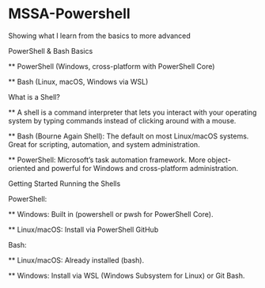# MSSA-Powershell
Showing what I learn from the basics to more advanced 

PowerShell & Bash Basics

** PowerShell (Windows, cross-platform with PowerShell Core)

** Bash (Linux, macOS, Windows via WSL)

What is a Shell?

** A shell is a command interpreter that lets you interact with your operating system by typing commands instead of clicking around with a mouse.

** Bash (Bourne Again Shell): The default on most Linux/macOS systems. Great for scripting, automation, and system administration.

** PowerShell: Microsoft’s task automation framework. More object-oriented and powerful for Windows and cross-platform administration.

Getting Started
Running the Shells

PowerShell:

** Windows: Built in (powershell or pwsh for PowerShell Core).

** Linux/macOS: Install via PowerShell GitHub


Bash:

** Linux/macOS: Already installed (bash).

** Windows: Install via WSL (Windows Subsystem for Linux) or Git Bash.


